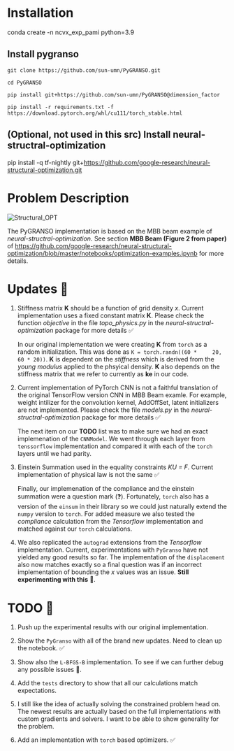 # Installation

conda create -n ncvx_exp_pami python=3.9

## Install pygranso

    git clone https://github.com/sun-umn/PyGRANSO.git

    cd PyGRANSO

    pip install git+https://github.com/sun-umn/PyGRANSO@dimension_factor

    pip install -r requirements.txt -f https://download.pytorch.org/whl/cu111/torch_stable.html

## (Optional, not used in this src) Install neural-structral-optimization

pip install -q tf-nightly git+https://github.com/google-research/neural-structural-optimization.git

# Problem Description

![Structural_OPT](./structural_opt.png)

The PyGRANSO implementation is based on the MBB beam example of *neural-structral-optimization*. See section **MBB Beam (Figure 2 from paper)** of https://github.com/google-research/neural-structural-optimization/blob/master/notebooks/optimization-examples.ipynb for more details.



# Updates 🎉

1. Stiffness matrix **K** should be a function of grid density *x*. Current implementation uses a fixed constant matrix **K**. Please check the function *objective* in the file *topo_physics.py* in the *neural-structral-optimization* package for more details ✅

	In our original implementation we were creating **K** from `torch` 	as a random initialization. This was done as `K = torch.randn((60 * 	20, 60 * 20))`. **K** is dependent on the *stiffness* which is 	derived from the *young modulus* applied to the phsyical density. 	**K** also depends on the stiffness matrix that we refer to 	currently as **ke** in our code.

2. Current implementation of PyTorch CNN is not a faithful translation of the original TensorFlow version CNN in MBB Beam examle. For example, weight intilizer for the convolution kernel, AddOffSet, latent initializers are not implemented. Please check the file *models.py* in the *neural-structral-optimization* package for more details ✅

	The next item on our **TODO** list was to make sure we had an exact 	implemenation of the `CNNModel`. We went through each layer from 	`tenssorflow` implementation and compared it with each of the 	`torch` layers until we had parity. 

3. Einstein Summation used in the equality constraints *KU = F*. Current implementation of physical law is not the same ✅

	Finally, our implemenation of the compliance and the einstein 	summation were a question mark (❓). Fortunately, `torch` also has 	a version of the `einsum` in their library so we could just 	naturally extend the `numpy` version to `torch`. For added measure 	we also tested the *compliance* calculation from the *Tensorflow* 	implementation and matched against our `torch` calculations.
	

4. We also replicated the `autograd` extensions from the *Tensorflow* implementation. Current, experimentations with `PyGranso` have not yielded any good results so far. The implementation of the `displacement` also now matches exactly so a final question was if an incorrect implementation of bounding the *x* values was an issue. **Still experimenting with this** 🔬.
	
	
# TODO 📝

1. Push up the experimental results with our original implementation.

2. Show the `PyGranso` with all of the brand new updates. Need to clean up the notebook. ✅

3. Show also the `L-BFGS-B` implementation. To see if we can further debug any possible issues 🐞.

4. Add the `tests` directory to show that all our calculations match expectations.

5. I still like the idea of actually solving the constrained problem head on. The newest results are actually based on the full implementations with custom gradients and solvers. I want to be able to show generality for the problem.

6. Add an implementation with `torch` based optimizers. ✅

